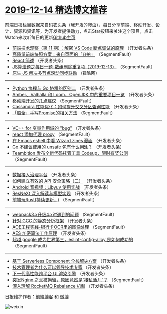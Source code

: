 # [2019-12-14 精选博文推荐](https://toutiao.qdkfweb.cn/date/2019/12/14)

[前端日报](https://qdkfweb.cn/c/news)栏目数据来自[码农头条](https://toutiao.qdkfweb.cn/)（我开发的爬虫），每日分享前端、移动开发、设计、资源和资讯等，为开发者提供动力，点击Star按钮来关注这个项目，点击Watch来收听每日的更新[Github主页](https://github.com/kujian/frontendDaily)
* [前端技术观察（第 11 期）：解密 VS Code 断点调试的原理](https://toutiao.qdkfweb.cn/133584.html) （开发者头条）
* [高质量前端快照方案：来自页面的「自拍」](https://toutiao.qdkfweb.cn/133531.html) （SegmentFault）
* [React 简述](https://toutiao.qdkfweb.cn/133556.html) （开发者头条）
* [JS算法题之每日一题-数组删除重复项（2019-12-13）](https://toutiao.qdkfweb.cn/133537.html) （SegmentFault）
* [原生 JS 解决多节点滚动同步联动](https://toutiao.qdkfweb.cn/133602.html) （推酷网）

***
* [Python 协程与 Go 协程的区别二](https://toutiao.qdkfweb.cn/133555.html) （开发者头条）
* [Amber、Valhalla 和 Loom，OpenJDK 中的重要项目一览](https://toutiao.qdkfweb.cn/133574.html) （开发者头条）
* [移动端开发的几点建议](https://toutiao.qdkfweb.cn/133523.html) （SegmentFault）
* [Cassandra 性能优化：如何提升交叉分区查询性能](https://toutiao.qdkfweb.cn/133575.html) （开发者头条）
* [「超全」手写Promise的相关方法](https://toutiao.qdkfweb.cn/133524.html) （SegmentFault）

***
* [VC++ for 变量作用域的 &quot;bug&quot;](https://toutiao.qdkfweb.cn/133558.html) （开发者头条）
* [react 添加代理 proxy](https://toutiao.qdkfweb.cn/133535.html) （SegmentFault）
* [在 Emacs eshell 中看 Wizard zines 漫画](https://toutiao.qdkfweb.cn/133577.html) （开发者头条）
* [Go 不建议使用的 unsafe 包有什么用处？](https://toutiao.qdkfweb.cn/133560.html) （开发者头条）
* [Teambition 发布全新代码托管工具 Codeup，限时有奖公测](https://toutiao.qdkfweb.cn/133536.html) （SegmentFault）

***
* [数据接入治理平台](https://toutiao.qdkfweb.cn/133579.html) （开发者头条）
* [如何建立有效的 API 安全策略（二）](https://toutiao.qdkfweb.cn/133561.html) （开发者头条）
* [Android 音视频：Libyuv 使用实战](https://toutiao.qdkfweb.cn/133581.html) （开发者头条）
* [ResNeXt 深入解读与模型实现](https://toutiao.qdkfweb.cn/133563.html) （开发者头条）
* [前端玩Rust(持续更新&#8230;)](https://toutiao.qdkfweb.cn/133538.html) （SegmentFault）

***
* [webpack3.x升级4.x时遇到的问题](https://toutiao.qdkfweb.cn/133528.html) （SegmentFault）
* [针对 GCC 的静态分析框架](https://toutiao.qdkfweb.cn/133565.html) （开发者头条）
* [AOE工程实践-银行卡OCR里的图像处理](https://toutiao.qdkfweb.cn/133539.html) （SegmentFault）
* [AES 加密算法工作原理](https://toutiao.qdkfweb.cn/133551.html) （开发者头条）
* [超越 google 成为世界第三，eslint-config-alloy 是如何成功的](https://toutiao.qdkfweb.cn/133529.html) （SegmentFault）

***
* [基于 Serverless Component 全栈解决方案](https://toutiao.qdkfweb.cn/133567.html) （开发者头条）
* [技术管理者为什么可以领导技术专家](https://toutiao.qdkfweb.cn/133540.html) （开发者头条）
* [下一代高性能跨平台 UI 渲染引擎](https://toutiao.qdkfweb.cn/133553.html) （开发者头条）
* [突发Nginx 之父被拘留，原因竟然是“接私活儿”？](https://toutiao.qdkfweb.cn/133530.html) （SegmentFault）
* [深入理解 RocketMQ Rebalance 机制](https://toutiao.qdkfweb.cn/133569.html) （开发者头条）

日报维护作者：[前端博客](https://qdkfweb.cn/) 和 [微博](https://qdkfweb.cn/go/weibo)

![weixin](https://user-images.githubusercontent.com/3055447/38468989-651132ac-3b80-11e8-8e6b-15122322a9d7.png)